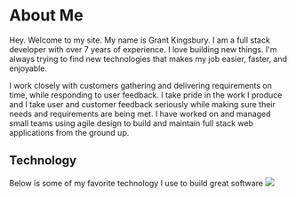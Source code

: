 # About Me

Hey. Welcome to my site. My name is Grant Kingsbury. I am a full stack developer with over 7 years of experience. I love building new things. I'm always trying to find new technologies that makes my job easier, faster, and enjoyable. 

I work closely with customers gathering and delivering requirements on time, while responding to user feedback. I take pride in the work I produce and I take user and customer feedback seriously while making sure their needs and requirements are being met. I have worked on and managed small teams using agile design to build and maintain full stack web applications from the ground up.

## Technology

Below is some of my favorite technology I use to build great software
<img src="./ProfilePic.jpg">